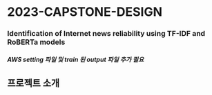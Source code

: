 # 2023-CAPSTONE-DESIGN
### Identification of Internet news reliability using TF-IDF and RoBERTa models
##### AWS setting 파일 및 train 된 output 파일 추가 필요

## 프로젝트 소개
